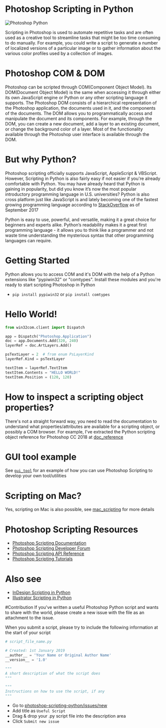 # Photoshop Scripting in Python
![](https://i.imgur.com/8wOWcPX.png "Photoshop Python")

Scripting in Photoshop is used to automate repetitive tasks and are often used as a creative tool to streamline tasks that might be too
time consuming to do manually. For example, you could write a script to generate a number of localized
versions of a particular image or to gather information about the various color profiles used by a collection
of images.

# Photoshop COM & DOM
Photoshop can be scripted through COM(Component Object Model). Its DOM(Document Object Model) is the same when accessing it through either its own JavaScript engine or Python or any other scripting language it supports. The Photoshop DOM consists of a hierarchical representation of the Photoshop application, the documents used in it, and the components of the documents. The DOM allows you to programmatically access and manipulate the document and its components. For example, through the DOM, you can create
a new document, add a layer to an existing document, or change the background color of a layer. Most of
the functionality available through the Photoshop user interface is available through the DOM.

# But why Python?
Photoshop scripting officially supports JavaScript, AppleScript & VBScript. However, Scripting in Python is also fairly easy if not easier if you're already comfortable with Python. You may have already heard that Python is gaining in popularity, but did you know it’s now the most popular introductory programming language in U.S. universities? Python is also cross platform just like JavaScript is and lately becoming one of the fastest growing programming language according to [StackOverflow](https://stackoverflow.blog/2017/09/06/incredible-growth-python) as of September 2017

Python is easy to use, powerful, and versatile, making it a great choice for beginners and experts alike. Python’s readability makes it a great first programming language - it allows you to think like a programmer and not waste time understanding the mysterious syntax that other programming languages can require.

# Getting Started
Python allows you to access COM and it's DOM with the help of a Python extensions like  "pypiwin32" or "comtypes". Install these modules and you're ready to start scripting Photoshop in Python

* `pip install pypiwin32` or `pip install comtypes`

# Hello World!
```python
from win32com.client import Dispatch

app = Dispatch("Photoshop.Application")
doc = app.Documents.Add(320, 240)
layerRef = doc.ArtLayers.Add()

psTextLayer = 2  # from enum PsLayerKind
layerRef.Kind = psTextLayer

textItem = layerRef.TextItem
textItem.Contents = "HELLO WORLD!"
textItem.Position = (120, 120)
```
# How to inspect a scripting object properties?
There's not a straight forward way, you need to read the documentation to understand what properties/attributes are available for a scripting object, or possibly a COM browser. For example, I've extracted the Python scripting object reference for Photoshop CC 2018 at [doc_reference](https://github.com/lohriialo/photoshop-scripting-python/tree/master/doc_reference)

# GUI tool example
See [`gui_tool`](https://github.com/lohriialo/photoshop-scripting-python/tree/master/gui_tool_example) for an example of how you can use Photoshop Scripting to develop your own tool/utilities

# Scripting on Mac?
Yes, scripting on Mac is also possible, see [mac_scripting](https://github.com/lohriialo/photoshop-scripting-python/tree/master/mac_scripting) for more details

# Photoshop Scripting Resources
* [Photoshop Scripting Documentation](https://www.adobe.com/devnet/photoshop/scripting.html)
* [Photoshop Scripting Developer Forum](https://forums.adobe.com/community/photoshop/photoshop_scripting)
* [Photoshop Scripting API Reference](https://www.adobe.com/devnet/photoshop/scripting.html)
* [Photoshop Scripting Tutorials](https://www.youtube.com/playlist?list=PLUEniN8BpU8-Qmjyv3zyWaNvDYwJOJZ4m)

# Also see
* [InDesign Scripting in Python](https://github.com/lohriialo/indesign-scripting-python)
* [Illustrator Scripting in Python](https://github.com/lohriialo/illustrator-scripting-python)

#Contribution
If you've written a useful Photoshop Python script and wants to share with the world, please create a new issue with the file as an attachment to the issue.

When you submit a script, please try to include the following information at the start of your script
```python
# script_file_name.py

# Created: 1st January 2019
__author__ = 'Your Name or Original Author Name'
__version__ = '1.0'

"""
A short description of what the script does
"""

"""
Instructions on how to use the script, if any
"""

```
* Go to  [photoshop-scripting-python/issues/new](https://github.com/lohriialo/photoshop-scripting-python/issues/new)
* Add title  as `Useful Script`
* Drag & drop your .py script file into the description area
* Click `Submit new issue`